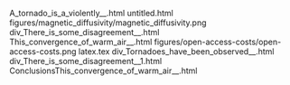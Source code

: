 A_tornado_is_a_violently__.html
untitled.html
figures/magnetic_diffusivity/magnetic_diffusivity.png
div_There_is_some_disagreement__.html
This_convergence_of_warm_air__.html
figures/open-access-costs/open-access-costs.png
latex.tex
div_Tornadoes_have_been_observed__.html
div_There_is_some_disagreement__1.html
ConclusionsThis_convergence_of_warm_air__.html